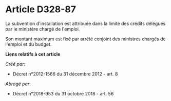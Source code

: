 # Article D328-87

La subvention d'installation est attribuée dans la limite des crédits délégués par le ministère chargé de l'emploi. 

Son montant maximum est fixé par arrêté conjoint des ministres chargés de l'emploi et du budget.

**Liens relatifs à cet article**

_Créé par_:

  - Décret n°2012-1566 du 31 décembre 2012 - art. 8

_Abrogé par_:

  - Décret n°2018-953 du 31 octobre 2018 - art. 56
